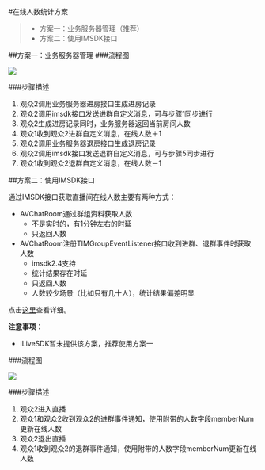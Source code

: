 #在线人数统计方案

> * 方案一：业务服务器管理（推荐）
> * 方案二：使用IMSDK接口

##方案一：业务服务器管理
###流程图

![](http://mc.qcloudimg.com/static/img/8da0f13a73d87e2970e5e4603d3ca61d/image.png)

###步骤描述

1. 观众2调用业务服务器进房接口生成进房记录
2. 观众2调用imsdk接口发送进群自定义消息，可与步骤1同步进行
3. 观众2生成进房记录同时，业务服务器返回当前房间人数
4. 观众1收到观众2进群自定义消息，在线人数＋1
5. 观众2调用业务服务器退房接口生成退房记录
6. 观众2调用imsdk接口发送退群自定义消息，可与步骤5同步进行
7. 观众1收到观众2退群自定义消息，在线人数－1

##方案二：使用IMSDK接口

通过IMSDK接口获取直播间在线人数主要有两种方式：

* AVChatRoom通过群组资料获取人数
    * 不是实时的，有1分钟左右的时延
    * 只返回人数
* AVChatRoom注册TIMGroupEventListener接口收到进群、退群事件时获取人数
    * imsdk2.4支持
    * 统计结果存在时延
    * 只返回人数
    * 人数较少场景（比如只有几十人），统计结果偏差明显

点击[这里](https://www.qcloud.com/doc/product/269/4104#5.3-.E8.8E.B7.E5.8F.96.E8.A7.82.E7.9C.8B.E7.9B.B4.E6.92.AD.E7.9A.84.E4.BA.BA.E6.95.B0)查看详细。


**注意事项：**

* ILiveSDK暂未提供该方案，推荐使用方案一

###流程图

![](http://mc.qcloudimg.com/static/img/b16adf18652b99993810d07054ec7c9b/image.png)

###步骤描述
1. 观众2进入直播
2. 观众1和观众2收到观众2的进群事件通知，使用附带的人数字段memberNum更新在线人数
3. 观众2退出直播
4. 观众1收到观众2的退群事件通知，使用附带的人数字段memberNum更新在线人数
